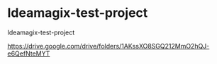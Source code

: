 # Ideamagix-test-project
Ideamagix-test-project

https://drive.google.com/drive/folders/1AKssXO8SGQ212MmO2hQJ-e6QefNteMYT
